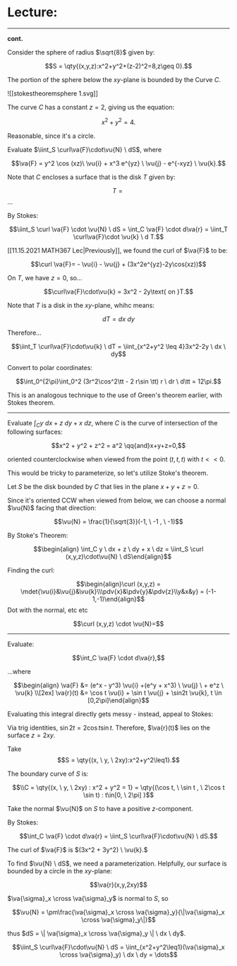 # Lecture:
***

**cont.**

Consider the sphere of radius $\sqrt{8}$ given by:

$$S = \qty{(x,y,z):x^2+y^2+(z-2)^2=8,z\geq 0}.$$

The portion of the sphere below the $xy$-plane is bounded by the Curve $C$.

![[stokestheoremsphere 1.svg]]


The curve $C$ has a constant $z=2$, giving us the equation: 

$$x^2 + y^2 = 4.$$

Reasonable, since it's a circle. 

Evaluate $\iint_S \curl\va{F}\cdot\vu{N} \ dS$, where 

$$\va{F} = y^2 \cos (xz)\  \vu{i} + x^3 e^{yz} \ \vu{j} - e^{-xyz} \ \vu{k}.$$

Note that $C$ encloses a surface that is the disk $T$ given by:

$$T = \qty{}$$...

By Stokes:

$$\iint_S \curl \va{F} \cdot \vu{N} \ dS = \int_C \va{F} \cdot d\va{r} = \iint_T \curl\va{F}\cdot \vu{k} \ d T.$$

[[11.15.2021 MATH367 Lec|Previously]], we found the curl of $\va{F}$ to be:

$$\curl \va{F}= - \vu{i} - \vu{j} + (3x^2e^{yz}-2y\cos(xz))$$

On $T$, we have $z = 0$, so...


$$\curl\va{F}\cdot\vu{k} = 3x^2 - 2y\text{ on }T.$$


Note that $T$ is a disk in the $xy$-plane, whihc means:

$$dT = dx \ dy$$

Therefore...


$$\iint_T \curl\va{F}\cdot\vu{k} \ dT = \iint_{x^2+y^2 \leq 4}3x^2-2y \ dx \ dy$$

Convert to polar coordinates:

$$\int_0^{2\pi}\int_0^2 (3r^2\cos^2\tt - 2 r\sin \tt) r  \ dr \ d\tt = 12\pi.$$

This is an analogous technique to the use of Green's theorem earlier, with Stokes theorem.

***

Evaluate $\int_C y \ dx + z \ dy + x \ dz,$ where $C$ is the curve of intersection of the following surfaces:

$$x^2 + y^2 + z^2 = a^2 \qq{and}x+y+z=0,$$

oriented counterclockwise when viewed from the point $(t,t,t)$ with $t \lt \lt 0.$

This would be tricky to parameterize, so let's utilize Stoke's theorem.

Let $S$ be the disk bounded by $C$ that lies in the plane $x+y+z=0$. 

Since it's oriented CCW when viewed from below, we can choose a normal $\vu{N}$ facing that direction:

$$\vu{N} = \frac{1}{\sqrt{3}}(-1, \ -1 , \ -1)$$


By Stoke's Theorem:

$$\begin{align} \int_C y \ dx + z \ dy + x \ dz = \iint_S \curl (x,y,z)\cdot\vu{N} \ dS\end{align}$$

Finding the curl:

$$\begin{align}\curl (x,y,z) = \mdet{\vu{i}&\vu{j}&\vu{k}\\\pdv{x}&\pdv{y}&\pdv{z}\\y&x&y} = (-1-1,-1)\end{align}$$
Dot with the normal, etc etc

$$\curl (x,y,z) \cdot \vu{N}=$$
***
Evaluate:

$$\int_C \va{F} \cdot d\va{r},$$

...where

$$\begin{align} \va{F} &= (e^x - y^3) \vu{i} +(e^y + x^3) \ \vu{j} \ + e^z  \ \vu{k} \\[2ex] \va{r}(t) &= \cos t \vu{i} + \sin t \vu{j} + \sin2t \vu{k}, t \in [0,2\pi]\end{align}$$

Evaluating this integral directly gets messy - instead, appeal to Stokes:
	
	
Via trig identities, $\sin 2t = 2 \cos t \sin t$. Therefore, $\va{r}(t)$ lies on the surface $z=2xy$.

Take $$S = \qty{(x, \ y, \ 2xy):x^2+y^2\leq1}.$$

The boundary curve of $S$ is:

$$\\C = \qty{(x, \ y, \ 2xy) : x^2 + y^2 = 1} = \qty{(\cos t, \ \sin t , \ 2\cos t \sin t) : t\in[0, \ 2\pi]  }$$

Take the normal $\vu{N}$ on $S$ to have a positive $z$-component. 

By Stokes:

$$\int_C \va{F} \cdot d\va{r} = \iint_S \curl\va{F}\cdot\vu{N} \ dS.$$

The curl of $\va{F}$ is $(3x^2 + 3y^2) \ \vu{k}.$

To find $\vu{N} \ dS$, we need a parameterization. Helpfully, our surface is bounded by a circle in the $xy$-plane:

$$\va{r}(x,y,2xy)$$



$\va{\sigma}_x \cross \va{\sigma}_y$ is normal to $S$, so 

$$\vu{N} = \pm\frac{\va{\sigma}_x \cross \va{\sigma}_y}{\|\va{\sigma}_x \cross \va{\sigma}_y\|}$$

thus $dS = \| \va{\sigma}_x \cross \va{\sigma}_y \| \ dx \ dy$.

$$\iint_S \curl\va{F}\cdot\vu{N} \ dS = \iint_{x^2+y^2\leq1}(\va{\sigma}_x \cross \va{\sigma}_y) \ dx \ dy = \dots$$



